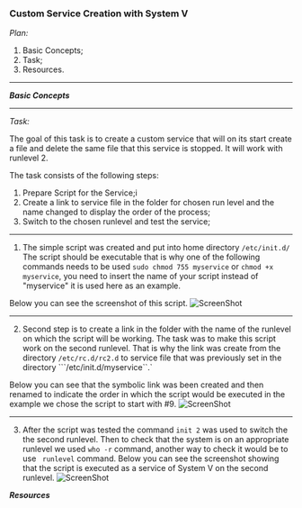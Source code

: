 

### **Custom Service Creation with System V** ###

*Plan:*

1. Basic Concepts;
2. Task;
3. Resources.

-------
***Basic Concepts***

____________________________________________


*Task:*

The goal of this task is to create a custom service that will on its start create a file and delete the same file that this service is stopped. It will work with runlevel 2.


The task consists of the following steps:

1. Prepare Script for the Service;i
2. Create a link to service file in the folder for chosen run level and the name changed to display the order of the process;
3. Switch to the chosen runlevel and test the service;

_____________________

1. The simple script was created and put into home directory ```/etc/init.d/```
The script should be executable that is why one of the following commands needs to be used ```sudo chmod 755 myservice``` or ```chmod +x myservice```, you need to insert the name of your script instead of "myservice" it is used here as an example.


Below you can see the screenshot of this script.
![ScreenShot](https://github.com/irynadiudiuk/Linux_Fundamentals/blob/master/SysV/script.png)

____________________
2. Second step is to create a link in the folder with the name of the runlevel on which the script will be working. The task was to make this script work on the second runlevel. That is why the link was create from the directory ```/etc/rc.d/rc2.d```  to service file that was previously set in the directory ```/etc/init.d/myservice``.`

Below you can see that the symbolic link was been created and then renamed to indicate the order in which the script would be executed in the example we chose the script to start with #9.
![ScreenShot](https://github.com/irynadiudiuk/Linux_Fundamentals/blob/master/SysV/link%20created%20and%20renamed.png)

_______________________________________
 
3. After the script was tested the command ```init 2``` was used to switch the the second runlevel. Then to check that the system is on an appropriate runlevel we used ```who -r``` command, another way to check it would be to use ``` runlevel``` command. Below you can see the screenshot showing that the script is executed as a service of System V on the second runlevel.
![ScreenShot](https://github.com/irynadiudiuk/Linux_Fundamentals/blob/master/SysV/service%20is%20working.png)

 
 ***Resources***
 


